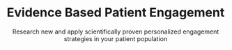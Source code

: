 ---
title: Evidence Based Patient Engagement
bgcolor: "#2e376b"
image: 
subtitle: Research new and apply scientifically proven personalized engagement strategies in your patient population
summary: Way to Health is a web-based platform that enables and automates research into healthy behavior interventions. Interventions found to be successful can be applied to various populations and rolled out at scale quickly.

patientcommunication:
  title: Communication with patients and / or study participants is key to engaging them in their health. You can choose from a variety of communication techniques or combine them in interesting ways tailored to a patient's behavior.
  blurbs:
    - icon: commenting-o
      iconcolor: "#49A078"    
      header: Two way Texting
      text: >
        Texting (SMS) has been shown repeatedly to be a very effective way of communicating with patients since it works irrespective of the kind of phone the patient has. Texts can be sent out based on set schedules and / or rules. These configuration rules can be as simple as responding with a personalized "Great job, John Appleseed" or as complex as evaluating blood pressure values and responding with an provider or nurse alert.
    - icon: list-alt
      iconcolor: "#49A078"
      header: Integrated Survey Management
      text: >
        In cases where more data needs to be collected where a form or a survey makes more sense - demographics, symptoms etc., the system offers that ability too. You can either integrate with Qualtrics or create your own surveys from scratch using the built-in survey creation and deployment tool. These surveys can be sent out to patients based on specific schedules and simple or complex rules.
    - icon: mobile
      iconcolor: "#49A078"
      header: Web or mobile app
      text: >
        In other cases, patients might not have smart phones or at the other extreme, might prefer a native app. We have you covered in both cases. Patients can access their data through any modern browser on desktops as well as mobile devices. Alternately, they can install an iOS or Android native app. In this latter case, study or program specific download and installation links can be automatically sent out on enrollment. 

deviceintegration:
  title: Healthcare data is overwhelming and complex. We provide direct integrations into a range of devices including Electronic Health Records (EHRs) so your team can focus on innovation, efficiency, and outcomes. We capture remotely collected health data simply and seamlessly into our system, enabling scalable, integrated and personalized initiatives. 
  blurbs:
    - icon: heartbeat
      iconcolor: "#49A078"
      header: Vitals Monitoring
      text: >
        The platform integrates directly with a number of biomedical devices to capture vitals directly from the patient / participant. The kinds of vitals captured include blood pressure, medication adherence, sleep tracking, weight, blood glucose and many more continue to be added. Additional devices are added quickly on request.
    - icon: bar-chart
      iconcolor: "#49A078"
      header: Activity Tracking
      text: >
        Similar to vitals, the platform also integrates with a number of consumer physical activity devices such as Fitbit, Nokia (Withings), Moves, Misfit. Data captured includes daily, minute level and intensity data.
    - icon: medkit
      iconcolor: "#49A078"
      header: EHR Integrations
      text: > 
        It is our belief that EHRs should be the system of record for all patient data. Additionally, any provider action needed should also be done via the EHR. With this in mind, the platform provides bi-directional integration currently with Epic (and additional EHRs on request).

rct:
  title: There are plenty of clinical trials management software (CTMS) solutions out there. However, they are either built for pharmaceutical / drug discovery (Velos, Oncore etc.) or are very general purpose (e.g. Redcap). Way To Health is a tool purpose built to design and deploy behavioral change and interventional (bedside to home) research . 
  blurbs:
    - icon: flag-checkered
      iconcolor: "#49A078"
      header: NIH and Grant Reputation
      text: >
        Way to Health has demonstrated its value as a research platform in this domain by supporting over 80 trials and $45 million in funding.  The platform, past and current Principal Investigators (PIs) and its uses have credibility among the research and funding communities.
    - icon: code-fork
      iconcolor: "#49A078"
      header: Arms & Randomization
      text: >
        Setup multiple arms for studies, including of course, the control arm. The platform also offers multiple computerized randomization of participants, including the configurable choices for stratified, blocked, weighted, and adaptive randomization strategies  
    - icon: tachometer
      iconcolor: "#49A078"
      header: Enrollment & Participant Management
      text: > 
        Online and mobile participant enrollment and associated survey administration is available out of the box. Additionally, ongoing patient / participant management is offered through a "triage" view that allows for rapid exception based management, contextual information and data capture. 

be:
  title: We believe technology assisted motivation & human behavior change is the key to advancing health outcomes. Behavioral economics is one of the most promising methods to change behavior. Various social and financial incentives are pre-built and available in the platform. 
  blurbs:
    - icon: random
      iconcolor: "#49A078"
      header: Loss or gain framing
      text: >
        Different strokes for different folks.A gain-frame is when you frame a choice focused on the positive outcome.  A loss-frame is when you focus on the costs or the loss, such as opportunity cost. Both are available in the platform.
    - icon: money
      iconcolor: "#49A078"
      header: Lotteries
      text: >
        "So you're saying I have a chance?" Lottery based incentives can be easily applied to activities - steps, weighings, pretty much any data gathered by the platform from any data source. Lotteries have been shown to be successful when continuous "check-ins" are required. 
    - icon: trophy
      iconcolor: "#49A078"
      header: Gamification & Social
      text: > 
        Given recent trends, it is safe to assume that games and social media are significant drivers of human behavior. The platform allows patients to earn points, level up, use lifelines and more. Now combine this with peers or support partners and the results can be eye-opening. 

rulesengine:
  title: In the research context, interventions are invariably unique. In the clinical context, interventions need to be targeted and personalized to be effective. The Way To Health platform provides a flexible rules engine with easy configuration driven by data captured from patients via communications or devices.
  blurbs:
    - icon: bell
      iconcolor: "#49A078"
      header: Event based
      text: >
        Think of events as data driven triggers. Based on the trigger specific tasks can be kicked off. An simple example would be to send a congratulatory SMS when the patient hits their medication adherence or activity goal. Researchers have used the engine to create much more complex rules driven by raw and calculated data.
    - icon: calendar
      iconcolor: "#49A078"
      header: Schedule driven
      text: >
        Repetition is the key to success. All interventions tend to require recurrence based on a defined period - hours, days, weeks or months. Research studies or clinical deployments both require this to be further tailored by each arm or participant. The platform has been designed to support these use cases and more. 
    - icon: exclamation
      iconcolor: "#49A078"
      header: Alerts & Incidents
      text: > 
        Pay attention to only exceptions and only when you are alerted about them. The Way To Health platform allows for the creation of incidents whenever certain criteria are met and additionally also allows for the configuration of notifications depending on the user's role - patient, participant, admin, provider, research coordinator...

stats:
  highlights:
    - title: Supported Projects
      metric: 85
    - title: Patients Engaged
      metric: 15000
    - title: Peer Reviewed Publications
      metric: 38
customers:
  title: TRUSTED BY LEADING RESEARCH AND CLINICAL ORGANIZATIONS
  logos:
    - logo: /img/logos/penn.png
      organizationName: The University Of Pennsylvania
      caseStudyLink:
    - logo: /img/logos/washu.jpeg
      organizationName: Washington University in St. Louis
      caseStudyLink:
    - logo: /img/logos/duke1.png
      organizationName: Duke University 
      caseStudyLink:
    - logo: /img/logos/harvard.jpeg
      organizationName: Harvard University
      caseStudyLink:
    - logo: /img/logos/jhu.png
      organizationName: Johns Hopkins
      caseStudyLink:
    - logo: /img/logos/mayo.png
      organizationName: Mayo Clinic
      caseStudyLink:
whydosomething:
  intro: Patient engagement has been called the [blockbuster drug of the 21st century](http://healthstandards.com/blog/2012/08/28/drug-of-the-century/). But it continues to elude a solution and in the meantime, the problem continues to grow. 
  problems:
    - problem: Eighty-six percent of the nation’s $2.7 trillion annual health care expenditures are for people with chronic and mental health conditions.
      graphic:
      source:
    - problem: Medication adherence continues to be challenge even post fill. 
      graphic:
      source: Test [Truven Health Analytics-NPR Health Poll](https://truvenhealth.com/media-room/press-releases/detail/prid/209/truven-health-analytics-npr-health-poll-finds-cost-is-top-cause-of-unfilled-prescriptions)
    - problem: Patient engagement is the key to prevention
      graphic:
      source: 
whyus:
  intro: 
  solutions:
    - solution:
      description:
    - solution:
      description:
    - solution:
      description:
---